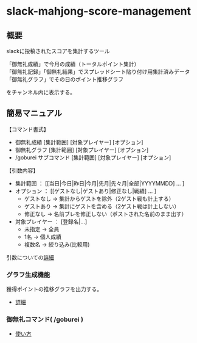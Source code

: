 # slack-mahjong-score-management

## 概要

slackに投稿されたスコアを集計するツール

「御無礼成績」で今月の成績（トータルポイント集計）  
「御無礼記録」「御無礼結果」でスプレッドシート貼り付け用集計済みデータ  
「御無礼グラフ」でその日のポイント推移グラフ

をチャンネル内に表示する。

## 簡易マニュアル
【コマンド書式】
- 御無礼成績 [集計範囲] [対象プレイヤー] [オプション]
- 御無礼グラフ [集計範囲] [対象プレイヤー] [オプション]
- /goburei サブコマンド [集計範囲] [対象プレイヤー] [オプション]

【引数内容】
- 集計範囲 ： [[当日|今日|昨日|今月|先月|先々月|全部|YYYYMMDD] ... ]
- オプション ： [[ゲストなし|ゲストあり|修正なし|戦績] ... ]
  - ゲストなし → 集計からゲストを除外（2ゲスト戦も計上する）
  - ゲストあり → 集計にゲストを含める（2ゲスト戦は計上しない）
  - 修正なし → 名前ブレを修正しない（ポストされた名前のまま出す）
- 対象プレイヤー ： [登録名|...]
  - 未指定 → 全員
  - 1名 → 個人成績
  - 複数名 → 絞り込み(比較用)

引数についての[詳細](document/argument_keyword.md)

### グラフ生成機能
獲得ポイントの推移グラフを出力する。
- [詳細](document/graph.md)

### 御無礼コマンド( /goburei )
- [使い方](document/command.md)
